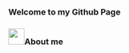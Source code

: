 ### Welcome to my Github Page

### <img src="https://github.com/alinvdu/alinvdu/assets/16021447/fd9179fc-cdf2-4bd4-b962-508543624027" width="32"><span style='margin-top:-10px'>About me</span>


